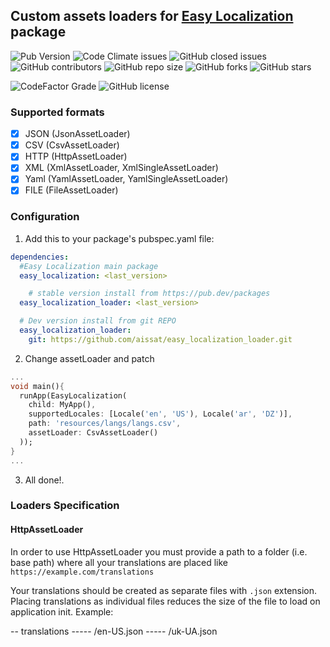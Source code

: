 ## Custom assets loaders for [Easy Localization](https://github.com/aissat/easy_localization) package 

![Pub Version](https://img.shields.io/pub/v/easy_localization_loader?style=flat-square)
![Code Climate issues](https://img.shields.io/github/issues/aissat/easy_localization_loader?style=flat-square)
![GitHub closed issues](https://img.shields.io/github/issues-closed/aissat/easy_localization_loader?style=flat-square)
![GitHub contributors](https://img.shields.io/github/contributors/aissat/easy_localization_loader?style=flat-square)
![GitHub repo size](https://img.shields.io/github/repo-size/aissat/easy_localization_loader?style=flat-square)
![GitHub forks](https://img.shields.io/github/forks/aissat/easy_localization_loader?style=flat-square)
![GitHub stars](https://img.shields.io/github/stars/aissat/easy_localization_loader?style=flat-square)
<!-- ![Coveralls github branch](https://img.shields.io/coveralls/github/aissat/easy_localization/dev?style=flat-square) -->
<!-- ![GitHub Workflow Status](https://img.shields.io/github/workflow/status/aissat/easy_localization/Flutter%20Tester?longCache=true&style=flat-square&logo=github) -->
![CodeFactor Grade](https://img.shields.io/codefactor/grade/github/aissat/easy_localization_loader?style=flat-square)
![GitHub license](https://img.shields.io/github/license/aissat/easy_localization_loader?style=flat-square)

### Supported formats

- [x] JSON (JsonAssetLoader)
- [x] CSV (CsvAssetLoader)
- [x] HTTP (HttpAssetLoader)
- [x] XML (XmlAssetLoader, XmlSingleAssetLoader)
- [x] Yaml (YamlAssetLoader, YamlSingleAssetLoader)
- [x] FILE (FileAssetLoader)

### Configuration

1. Add this to your package's pubspec.yaml file:

```yaml
dependencies:
  #Easy Localization main package
  easy_localization: <last_version>

    # stable version install from https://pub.dev/packages
  easy_localization_loader: <last_version>

  # Dev version install from git REPO
  easy_localization_loader:
    git: https://github.com/aissat/easy_localization_loader.git

```

2. Change assetLoader and patch

```dart
...
void main(){
  runApp(EasyLocalization(
    child: MyApp(),
    supportedLocales: [Locale('en', 'US'), Locale('ar', 'DZ')],
    path: 'resources/langs/langs.csv',
    assetLoader: CsvAssetLoader()
  ));
}
...
```

3. All done!.


### Loaders Specification

#### HttpAssetLoader

In order to use HttpAssetLoader you must provide a path to a folder (i.e. base path) where all your translations are placed like `https://example.com/translations`

Your translations should be created as separate files with `.json` extension. Placing translations as individual files reduces the size of the file to load on application init.
Example:

-- translations
----- /en-US.json
----- /uk-UA.json